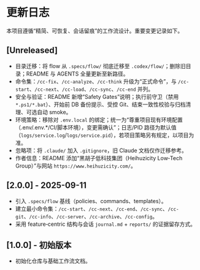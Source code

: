 # 更新日志

本项目遵循“精简、可恢复、会话留痕”的工作流设计。重要变更记录如下。

## [Unreleased]
- 目录迁移：将 flow 从 `.specs/flow/` 彻底迁移至 `.codex/flow/`；删除旧目录；README 与 AGENTS 全量更新至新路径。
- 命令集：`/cc-fix`、`/cc-analyze`、`/cc-think` 升级为“正式命令”，与 `/cc-start`、`/cc-next`、`/cc-load`、`/cc-sync`、`/cc-end` 并列。
- 安全与验证：README 新增“Safety Gates”说明；执行前守卫（禁用 `*.ps1/*.bat`）、开始前 DB 备份提示、受控 Git、结束一致性校验与归档清理、可选自动 smoke。
- 环境策略：移除对 `.env.local` 的绑定；统一为“尊重项目现有环境配置（.env/.env.*/CI/脚本环境），变更需确认”；日志/PID 路径为默认值（`logs/service.log`/`logs/service.pid`），若项目策略另有规定，以项目为准。
- 忽略项：将 `.claude/` 加入 `.gitignore`，旧 Claude 文档仅作迁移参考。
- 作者信息：README 添加“黑胡子低科技集团（Heihuzicity Low‑Tech Group）”与网站 `https://www.heihuzicity.com/`。

## [2.0.0] - 2025-09-11
- 引入 `.specs/flow` 基线（policies、commands、templates）。
- 建立最小命令集：`/cc-start`、`/cc-next`、`/cc-end`、`/cc-sync`、`/cc-git`、`/cc-info`、`/cc-server`、`/cc-archive`、`/cc-config`。
- 采用 feature‑centric 结构与会话 `journal.md` + `reports/` 的证据留存方式。

## [1.0.0] - 初始版本
- 初始化仓库与基础工作流文档。


